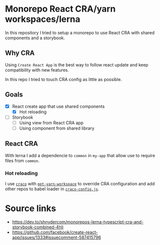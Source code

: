# Monorepo React CRA/yarn workspaces/lerna

In this repository I tried to setup a monorepo to use React CRA with shared
components and a storybook.

## Why CRA

Using `Create React App` is the best way to follow react update and keep
compatibility with new features.

In this repo I tried to touch CRA config as little as possible.

## Goals

- [X] React create app that use shared components
  - [X] Hot reloading
- [ ] Storybook
  - [ ] Using view from React CRA app
  - [ ] Using component from shared library

## React CRA

With lerna I add a dependencie to `common` in `my-app` that allow use to require
files from `common`.

### Hot reloading

I use [`craco`](https://github.com/gsoft-inc/craco) with
[`get-yarn-workspace`](https://github.com/viewstools/yarn-workspaces-cra-crna#readme)
to override CRA configuration and add other repos to babel loader in
[`craco-config.js`](./packages/my-app/craco.config.js).

# Source links

- https://dev.to/shnydercom/monorepos-lerna-typescript-cra-and-storybook-combined-4hli
- https://github.com/facebook/create-react-app/issues/1333#issuecomment-587415796